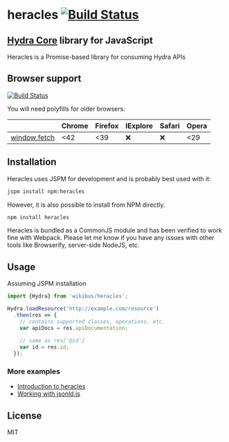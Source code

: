 # heracles [![Build Status](https://saucelabs.com/open_sauce/build_status/heracles-tcode.svg)](https://saucelabs.com/beta/builds/a60789d9b2e24f10b6209c42ec58a10d)

## [Hydra Core](http://www.hydra-cg.com/spec/latest/core/) library for JavaScript

Heracles is a Promise-based library for consuming Hydra APIs

## Browser support

[![Build Status](https://saucelabs.com/open_sauce/build_matrix/heracles-tcode.svg)](https://saucelabs.com/beta/builds/a60789d9b2e24f10b6209c42ec58a10d)

You will need polyfills for older browsers:

|                     | Chrome | Firefox | IExplore | Safari | Opera |
| -------------       |--------|---------|----------|--------|-------|
| [window.fetch][p1]  | <42    | <39     | :x:      | :x:    | <29   |

## Installation

Heracles uses JSPM for development and is probably best used with it:

``` bash
jspm install npm:heracles
```

However, it is also possible to install from NPM directly. 

``` bash
npm install heracles
```

Heracles is bundled as a CommonJS module and has been verified to work fine with Webpack. Please let me know if you have any issues 
with other tools like Browserify, server-side NodeJS, etc.

## Usage

Assuming JSPM installation

``` js
import {Hydra} from 'wikibus/heracles';

Hydra.loadResource('http://example.com/resource')
  .then(res => {
    // contains supported classes, operations, etc.
    var apiDocs = res.apiDocumentation;
    
    // same as res['@id']
    var id = res.id; 
  });
```

### More examples

* [Introduction to heracles](http://t-code.pl/blog/2016/04/introducing-heracles/)
* [Working with jsonld.js](http://t-code.pl/blog/2016/04/heracles-compacting-resources/)

## License

MIT

[p1]: https://github.com/github/fetch
[p3]: https://developer.mozilla.org/pl/docs/Web/JavaScript/Reference/Global_Objects/WeakMap

